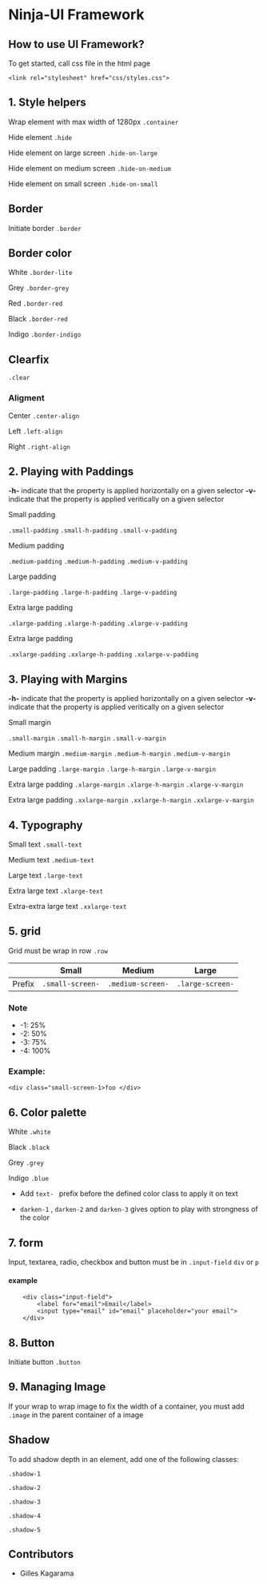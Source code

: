 # Ninja-UI Framework


## How to use UI Framework?

To get started, call css file in the html page
```
<link rel="stylesheet" href="css/styles.css">
```


## 1. Style helpers

Wrap element with max width of 1280px
`.container`

Hide element
`.hide`

Hide element on large screen
`.hide-on-large`

Hide element on medium screen
`.hide-on-medium`

Hide element on small screen
`.hide-on-small`

## Border

Initiate border
`.border`

## Border color
White
`.border-lite`

Grey
`.border-grey`

Red
`.border-red`

Black
`.border-red`

Indigo
`.border-indigo`


## Clearfix
`.clear`

### Aligment

Center
`.center-align`

Left
`.left-align`

Right
`.right-align`


## 2. Playing with Paddings

**-h-** indicate that the property is applied horizontally on a given selector
**-v-** indicate that the property is applied veritically on a given selector

Small padding

`.small-padding`
`.small-h-padding`
`.small-v-padding`

Medium padding

`.medium-padding`
`.medium-h-padding`
`.medium-v-padding`

Large padding

`.large-padding`
`.large-h-padding`
`.large-v-padding`

Extra large padding

`.xlarge-padding`
`.xlarge-h-padding`
`.xlarge-v-padding`

Extra large padding

`.xxlarge-padding`
`.xxlarge-h-padding`
`.xxlarge-v-padding`

## 3. Playing with Margins

**-h-** indicate that the property is applied horizontally on a given selector
**-v-** indicate that the property is applied veritically on a given selector

Small margin

`.small-margin`
`.small-h-margin`
`.small-v-margin`

Medium margin
`.medium-margin`
`.medium-h-margin`
`.medium-v-margin`

Large padding
`.large-margin`
`.large-h-margin`
`.large-v-margin`

Extra large padding
`.xlarge-margin`
`.xlarge-h-margin`
`.xlarge-v-margin`

Extra large padding
`.xxlarge-margin`
`.xxlarge-h-margin`
`.xxlarge-v-margin`

## 4. Typography

Small text
`.small-text`

Medium text
`.medium-text`

Large text
`.large-text`

Extra large text
`.xlarge-text`

Extra-extra large text
`.xxlarge-text`


## 5. grid

Grid must be wrap in row
`.row`

|  | Small  |  Medium | Large |
| ------- | --- | --- | --- |
| Prefix | `.small-screen-` | `.medium-screen-` | `.large-screen-` |

### Note
- -1: 25%
- -2: 50%
- -3: 75%
- -4: 100% 

### Example:
`<div class="small-screen-1>foo </div>`

## 6. Color palette

White
`.white`

Black
`.black`

Grey
`.grey`

Indigo
`.blue`

- Add `text- ` prefix before the defined color class to apply it on text 

- `darken-1` , `darken-2` and `darken-3` gives option to play with strongness of the color 

## 7. form

Input, textarea, radio, checkbox and button must be in `.input-field` `div` or `p`

#### example
```
    <div class="input-field">
        <label for="email">Email</label>
        <input type="email" id="email" placeholder="your email">
    </div>
```

## 8. Button

Initiate button
`.button`


## 9. Managing Image

If your wrap to wrap image to fix the width of a container, you must add `.image` in the parent container of a image


## Shadow

To add shadow depth in an element, add one of the following classes:


```.shadow-1```

```.shadow-2```

```.shadow-3```

```.shadow-4```

```.shadow-5```

## Contributors

- Gilles Kagarama
